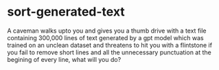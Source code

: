 # sort-generated-text

A caveman walks upto you and gives you a thumb drive with a text file containing 300,000 lines of text generated by a gpt model which was trained on an unclean dataset and threatens to hit you with a flintstone if you fail to remove short lines and all the unnecessary punctuation at the begining of every line, what will you do?
